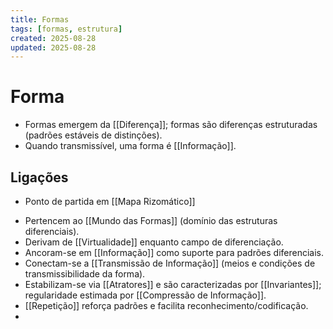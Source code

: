 ```yaml
---
title: Formas
tags: [formas, estrutura]
created: 2025-08-28
updated: 2025-08-28
---
```

# Forma
- Formas emergem da [[Diferença]]; formas são diferenças estruturadas (padrões estáveis de distinções).
- Quando transmissível, uma forma é [[Informação]].

## Ligações
* Ponto de partida em [[Mapa Rizomático]]
- Pertencem ao [[Mundo das Formas]] (domínio das estruturas diferenciais).
- Derivam de [[Virtualidade]] enquanto campo de diferenciação.
- Ancoram-se em [[Informação]] como suporte para padrões diferenciais.
- Conectam-se a [[Transmissão de Informação]] (meios e condições de transmissibilidade da forma).
- Estabilizam-se via [[Atratores]] e são caracterizadas por [[Invariantes]]; regularidade estimada por [[Compressão de Informação]].
 - [[Repetição]] reforça padrões e facilita reconhecimento/codificação.
 - 

